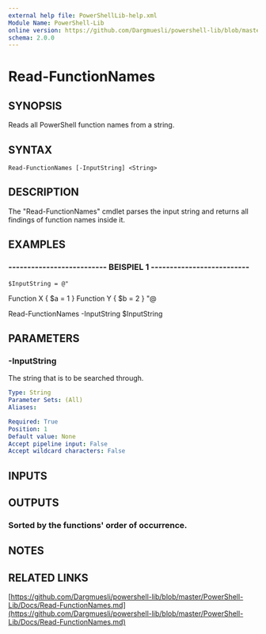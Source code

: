 ```yaml
---
external help file: PowerShellLib-help.xml
Module Name: PowerShell-Lib
online version: https://github.com/Dargmuesli/powershell-lib/blob/master/PowerShell-Lib/Docs/Read-FunctionNames.md
schema: 2.0.0
---
```


# Read-FunctionNames

## SYNOPSIS
Reads all PowerShell function names from a string.

## SYNTAX

```
Read-FunctionNames [-InputString] <String>
```

## DESCRIPTION
The "Read-FunctionNames" cmdlet parses the input string and returns all findings of function names inside it.

## EXAMPLES

### -------------------------- BEISPIEL 1 --------------------------
```
$InputString = @"
```

Function X {
        $a = 1
    }
    Function Y {
        $b = 2
    }
"@

Read-FunctionNames -InputString $InputString

## PARAMETERS

### -InputString
The string that is to be searched through.

```yaml
Type: String
Parameter Sets: (All)
Aliases: 

Required: True
Position: 1
Default value: None
Accept pipeline input: False
Accept wildcard characters: False
```

## INPUTS

## OUTPUTS

### Sorted by the functions' order of occurrence.

## NOTES

## RELATED LINKS

[https://github.com/Dargmuesli/powershell-lib/blob/master/PowerShell-Lib/Docs/Read-FunctionNames.md](https://github.com/Dargmuesli/powershell-lib/blob/master/PowerShell-Lib/Docs/Read-FunctionNames.md)

